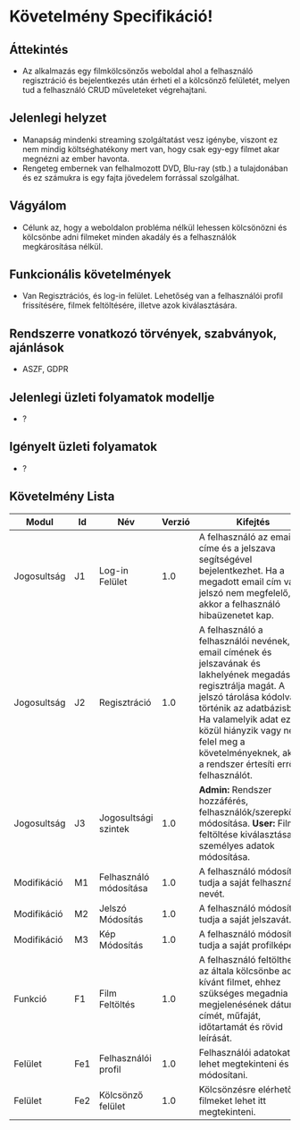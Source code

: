 ﻿# Követelmény Specifikáció!


## Áttekintés

- Az alkalmazás egy filmkölcsönzős weboldal ahol a felhasználó regisztráció és bejelentkezés után érheti el a kölcsönző felületét, melyen tud a felhasználó CRUD műveleteket végrehajtani.

## Jelenlegi helyzet

- Manapság mindenki streaming szolgáltatást vesz igénybe, viszont ez nem mindig költséghatékony mert van, hogy csak egy-egy filmet akar megnézni az ember havonta.
- Rengeteg embernek van felhalmozott DVD, Blu-ray (stb.) a tulajdonában és ez számukra is egy fajta jövedelem forrással szolgálhat.

## Vágyálom

- Célunk az, hogy a weboldalon probléma nélkül lehessen kölcsönözni és kölcsönbe adni filmeket minden akadály és a felhasználók megkárosítása nélkül.

## Funkcionális követelmények

- Van Regisztrációs, és log-in felület. Lehetőség van a felhasználói profil frissítésére, filmek feltöltésére, illetve azok kiválasztására.

## Rendszerre vonatkozó törvények, szabványok, ajánlások

- ASZF, GDPR

## Jelenlegi üzleti folyamatok modellje

- ?

## Igényelt üzleti folyamatok

- ?

## Követelmény Lista

| Modul | Id | Név | Verzió | Kifejtés
|--|--|--|--|--|
| Jogosultság | J1 | Log-in Felület | 1.0 |  A felhasználó az email címe és a jelszava segítségével bejelentkezhet. Ha a megadott email cím vagy jelszó nem megfelelő, akkor a felhasználó hibaüzenetet kap.
|Jogosultság|J2|Regisztráció|1.0| A felhasználó a felhasználói nevének, email címének és jelszavának és lakhelyének megadásával regisztrálja magát. A jelszó tárolása kódolva történik az adatbázisban. Ha valamelyik adat ezek közül hiányzik vagy nem felel meg a követelményeknek, akkor a rendszer értesíti erről a felhasználót.
| Jogosultság | J3 | Jogosultsági szintek | 1.0 | **Admin:** Rendszer hozzáférés, felhasználók/szerepkörök módosítása. **User:** Filmek feltöltése kiválasztása, személyes adatok módosítása.
| Modifikáció | M1 | Felhasználó módosítása | 1.0 | A felhasználó módosítani tudja a saját felhasználó nevét.
| Modifikáció | M2 | Jelszó Módosítás | 1.0 | A felhasználó módosítani tudja a saját jelszavát.
| Modifikáció | M3 | Kép Módosítás | 1.0 | A felhasználó módosítani tudja a saját profilképét.
| Funkció | F1 | Film Feltöltés | 1.0 | A felhasználó feltöltheti az általa kölcsönbe adni kívánt filmet, ehhez szükséges megadnia megjelenésének dátumát, címét, műfaját, időtartamát és rövid leírását.
| Felület | Fe1 | Felhasználói profil | 1.0 | Felhasználói adatokat lehet megtekinteni és módosítani.
| Felület | Fe2 | Kölcsönző felület | 1.0 | Kölcsönzésre elérhető filmeket lehet itt megtekinteni.




